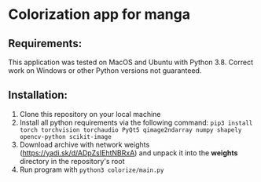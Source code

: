 # Colorization app for manga
## Requirements:
This application was tested on MacOS and Ubuntu with Python 3.8. Correct work on Windows or other Python versions not guaranteed.

## Installation:
1) Clone this repository on your local machine
2) Install all python requirements via the following command:
  `pip3 install torch torchvision torchaudio PyQt5 qimage2ndarray numpy shapely opencv-python scikit-image`
3) Download archive with network weights (https://yadi.sk/d/ADpZsIEhtNBRxA) and unpack it into the **weights** directory in the repository's root
4) Run program with `python3 colorize/main.py`
